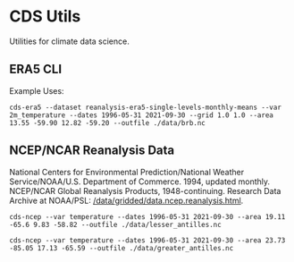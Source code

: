 # CDS Utils

Utilities for climate data science.

## ERA5 CLI

Example Uses:

`cds-era5 --dataset reanalysis-era5-single-levels-monthly-means --var 2m_temperature --dates 1996-05-31 2021-09-30 --grid 1.0 1.0 --area 13.55 -59.90 12.82 -59.20 --outfile ./data/brb.nc`

## NCEP/NCAR Reanalysis Data

National Centers for Environmental Prediction/National Weather Service/NOAA/U.S. Department of Commerce. 1994, updated monthly. NCEP/NCAR Global Reanalysis Products, 1948-continuing. Research Data Archive at NOAA/PSL: [/data/gridded/data.ncep.reanalysis.html](https://psl.noaa.gov/data/gridded/data.ncep.reanalysis.html).

`cds-ncep --var temperature --dates 1996-05-31 2021-09-30 --area 19.11 -65.6 9.83 -58.82 --outfile ./data/lesser_antilles.nc`

`cds-ncep --var temperature --dates 1996-05-31 2021-09-30 --area 23.73 -85.05 17.13 -65.59 --outfile ./data/greater_antilles.nc`
